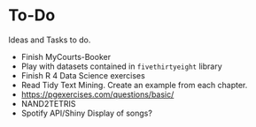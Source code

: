 # To-Do
Ideas and Tasks to do.

* Finish MyCourts-Booker
* Play with datasets contained in `fivethirtyeight` library
* Finish R 4 Data Science exercises
* Read Tidy Text Mining. Create an example from each chapter.
* https://pgexercises.com/questions/basic/
* NAND2TETRIS
* Spotify API/Shiny Display of songs?

